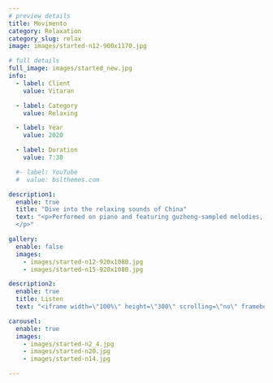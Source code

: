 ```yaml
---
# preview details
title: Movimento
category: Relaxation
category_slug: relax
image: images/started-n12-900x1170.jpg

# full details
full_image: images/started_new.jpg
info:
  - label: Client
    value: Vitaran

  - label: Category
    value: Relaxing

  - label: Year
    value: 2020

  - label: Duration
    value: 7:38

  #- label: YouTube
  #  value: bslthemes.com

description1:
  enable: true
  title: "Dive into the relaxing sounds of China"
  text: "<p>Performed on piano and featuring guzheng-sampled melodies, this slow relaxing ambient track entices a meditative state. Take a deep breath before you dive into the sounds of China.
  </p>"

gallery:
  enable: false
  images:
    - images/started-n12-920x1080.jpg
    - images/started-n15-920x1080.jpg

description2:
  enable: true
  title: Listen
  text: "<iframe width=\"100%\" height=\"300\" scrolling=\"no\" frameborder=\"no\" allow=\"autoplay\" src=\"https://w.soundcloud.com/player/?url=https%3A//api.soundcloud.com/tracks/1221452443&color=%23ff5500&auto_play=false&hide_related=false&show_comments=true&show_user=true&show_reposts=false&show_teaser=true&visual=true\"></iframe><div style=\"font-size: 10px; color: #cccccc;line-break: anywhere;word-break: normal;overflow: hidden;white-space: nowrap;text-overflow: ellipsis; font-family: Interstate,Lucida Grande,Lucida Sans Unicode,Lucida Sans,Garuda,Verdana,Tahoma,sans-serif;font-weight: 100;\"><a href=\"https://soundcloud.com/modulandu\" title=\"Modulandu\" target=\"_blank\" style=\"color: #cccccc; text-decoration: none;\">Modulandu</a> · <a href=\"https://soundcloud.com/modulandu/movimento\" title=\"Movimento\" target=\"_blank\" style=\"color: #cccccc; text-decoration: none;\">Movimento</a></div>"

carousel:
  enable: true
  images:
    - images/started-n2_4.jpg
    - images/started-n20.jpg
    - images/started-n14.jpg

---
```

